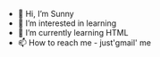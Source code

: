 - 👋 Hi, I’m Sunny
- 👀 I’m interested in learning
- 🌱 I’m currently learning HTML
- 📫 How to reach me - just'gmail' me

<!---
sunnyenam/sunnyenam is a ✨ special ✨ repository because its `README.md` (this file) appears on your GitHub profile.
You can click the Preview link to take a look at your changes.
--->

